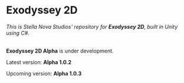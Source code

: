 # Exodyssey 2D
###### This is Stella Nova Studios' repository for **Exodyssey 2D**, built in Unity using C#.

**Exodyssey 2D Alpha** is under development.

Latest version: **Alpha 1.0.2**

Upcoming version: **Alpha 1.0.3**
